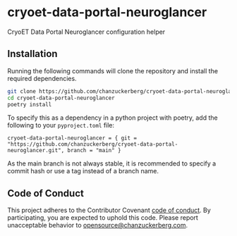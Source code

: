 # cryoet-data-portal-neuroglancer

CryoET Data Portal Neuroglancer configuration helper

## Installation

Running the following commands will clone the repository and install the required dependencies.

```bash
git clone https://github.com/chanzuckerberg/cryoet-data-portal-neuroglancer.git
cd cryoet-data-portal-neuroglancer
poetry install
```

To specify this as a dependency in a python project with poetry, add the following to your `pyproject.toml` file:

```
cryoet-data-portal-neuroglancer = { git = "https://github.com/chanzuckerberg/cryoet-data-portal-neuroglancer.git", branch = "main" }
```

As the main branch is not always stable, it is recommended to specify a commit hash or use a tag instead of a branch name.

## Code of Conduct

This project adheres to the Contributor Covenant [code of conduct](https://github.com/chanzuckerberg/.github/blob/master/CODE_OF_CONDUCT.md).
By participating, you are expected to uphold this code. 
Please report unacceptable behavior to [opensource@chanzuckerberg.com](mailto:opensource@chanzuckerberg.com).
